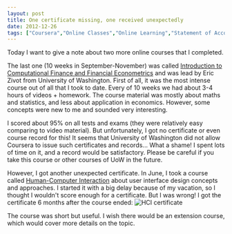 ```yaml
---
layout: post
title: One certificate missing, one received unexpectedly
date: 2012-12-26
tags: ["Coursera","Online Classes","Online Learning","Statement of Accomplishment"]
---
```


Today I want to give a note about two more online courses that I completed.

The last one (10 weeks in September-November) was called [Introduction to Computational Finance and Financial Econometrics](https://www.coursera.org/course/compfinance) and was lead by Eric Zivot from University of Washington. First of all, it was the most intense course out of all that I took to date. Every of 10 weeks we had about 3-4 hours of videos + homework. The course material was mostly about maths and statistics, and less about application in economics. However, some concepts were new to me and sounded very interesting.

I scored about 95% on all tests and exams (they were relatively easy comparing to video material). But unfortunately, I got no certificate or even course record for this! It seems that University of Washington did not allow Coursera to issue such certificates and records... What a shame! I spent lots of time on it, and a record would be satisfactory. Please be careful if you take this course or other courses of UoW in the future.

However, I got another unexpected certificate. In June, I took a course called [Human-Computer Interaction](https://www.coursera.org/course/hci) about user interface design concepts and approaches. I started it with a big delay because of my vacation, so I thought I wouldn't score enough for a certificate. But I was wrong! I got the certificate 6 months after the course ended:
![HCI certificate](/hci.jpg)

The course was short but useful. I wish there would be an extension course, which would cover more details on the topic.